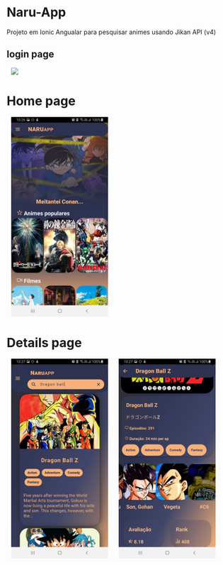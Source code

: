 # Naru-App

Projeto em Ionic Angualar para pesquisar animes usando Jikan API (v4)

## login page

<img src="./screenshot/login" style="height: 450px; margin: 0 10px;"/>

# Home page

<img src="./screenshot/home.jpg" style="height: 450px; margin: 0 10px;"/>

# Details page

<img src="./screenshot/detail.jpg" style="height: 450px; margin: 0 10px;"/>
<img src="./screenshot/details.jpg" style="height: 450px; margin: 0 10px;"/>
